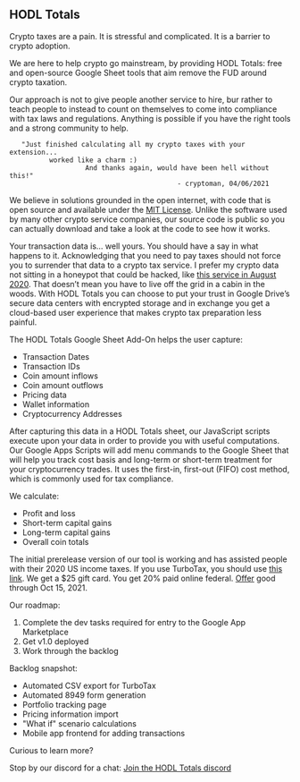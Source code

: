 ## HODL Totals

Crypto taxes are a pain. It is stressful and complicated. It is a barrier to crypto adoption.

We are here to help crypto go mainstream, by providing HODL Totals: free and open-source Google Sheet tools that aim remove the FUD around crypto taxation.

Our approach is not to give people another service to hire, bur rather to teach people to instead to count on themselves to come into compliance with tax laws and regulations. Anything is possible if you have the right tools and a strong community to help.

```
   "Just finished calculating all my crypto taxes with your extension...
          worked like a charm :)
                   And thanks again, would have been hell without this!"
                                          - cryptoman, 04/06/2021
```                                              

We believe in solutions grounded in the open internet, with code that is open source and available under the [MIT License](https://github.com/dogracer/hodl-totals/blob/main/LICENSE). Unlike the software used by many other crypto service companies, our source code is public so you can actually download and take a look at the code to see how it works.

Your transaction data is… well yours. You should have a say in what happens to it. Acknowledging that you need to pay taxes should not force you to surrender that data to a crypto tax service. I prefer my crypto data not sitting in a honeypot that could be hacked, like [this service in August 2020](https://www.tokenpost.com/More-than-1000-users-affected-in-a-cryptocurrency-tax-reporting-service-hack-5712). That doesn’t mean you have to live off the grid in a cabin in the woods. With HODL Totals you can choose to put your trust in Google Drive’s secure data centers with encrypted storage and in exchange you get a cloud-based user experience that makes crypto tax preparation less painful.

The HODL Totals Google Sheet Add-On helps the user capture:
- Transaction Dates
- Transaction IDs
- Coin amount inflows
- Coin amount outflows
- Pricing data
- Wallet information
- Cryptocurrency Addresses

After capturing this data in a HODL Totals sheet, our JavaScript scripts execute upon your data in order to provide you with useful computations. Our Google Apps Scripts will add menu commands to the Google Sheet that will help you track cost basis and long-term or short-term treatment for your cryptocurrency trades. It uses the first-in, first-out (FIFO) cost method, which is commonly used for tax compliance. 

We calculate:
- Profit and loss
- Short-term capital gains
- Long-term capital gains
- Overall coin totals

The initial prerelease version of our tool is working and has assisted people with their 2020 US income taxes.
If you use TurboTax, you should use [this link](Https://turbo.tax/x3sdq3xh).
We get a $25 gift card. You get 20% paid online federal. [Offer](https://turbotax.intuit.com/referral/terms) good through Oct 15, 2021.

Our roadmap:

1. Complete the dev tasks required for entry to the Google App Marketplace
2. Get v1.0 deployed 
3. Work through the backlog

Backlog snapshot:
  - Automated CSV export for TurboTax
  -	Automated 8949 form generation
  -	Portfolio tracking page
  -	Pricing information import
  -	"What if" scenario calculations
  -	Mobile app frontend for adding transactions

Curious to learn more?

Stop by our discord for a chat: [Join the HODL Totals discord](https://discord.com/invite/TWuA9DzZth)
